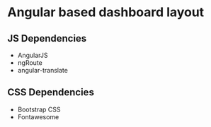 # Angular based dashboard layout

## JS Dependencies

- AngularJS
- ngRoute
- angular-translate

## CSS Dependencies

- Bootstrap CSS
- Fontawesome

